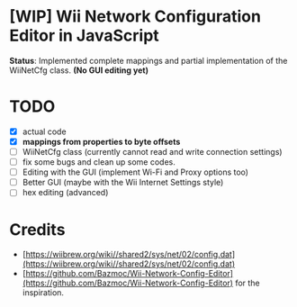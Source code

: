 # [WIP] Wii Network Configuration Editor in JavaScript

**Status**: Implemented complete mappings and partial implementation of the WiiNetCfg class. **(No GUI editing yet)**

# TODO
- [X] actual code
- [X] **mappings from properties to byte offsets**
- [ ] WiiNetCfg class (currently cannot read and write connection settings)
- [ ] fix some bugs and clean up some codes.
- [ ] Editing with the GUI (implement Wi-Fi and Proxy options too)
- [ ] Better GUI (maybe with the Wii Internet Settings style)
- [ ] hex editing (advanced)

# Credits

- [https://wiibrew.org/wiki//shared2/sys/net/02/config.dat](https://wiibrew.org/wiki//shared2/sys/net/02/config.dat)
- [https://github.com/Bazmoc/Wii-Network-Config-Editor](https://github.com/Bazmoc/Wii-Network-Config-Editor) for the inspiration.
